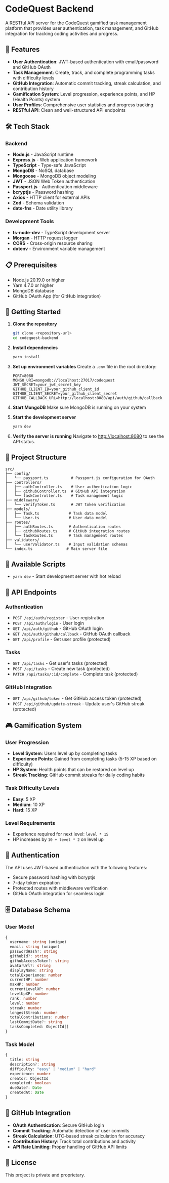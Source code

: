 # CodeQuest Backend

A RESTful API server for the CodeQuest gamified task management platform that provides user authentication, task management, and GitHub integration for tracking coding activities and progress.

## 🚀 Features

- **User Authentication**: JWT-based authentication with email/password and GitHub OAuth
- **Task Management**: Create, track, and complete programming tasks with difficulty levels
- **GitHub Integration**: Automatic commit tracking, streak calculation, and contribution history
- **Gamification System**: Level progression, experience points, and HP (Health Points) system
- **User Profiles**: Comprehensive user statistics and progress tracking
- **RESTful API**: Clean and well-structured API endpoints

## 🛠️ Tech Stack

### Backend

- **Node.js** - JavaScript runtime
- **Express.js** - Web application framework
- **TypeScript** - Type-safe JavaScript
- **MongoDB** - NoSQL database
- **Mongoose** - MongoDB object modeling
- **JWT** - JSON Web Token authentication
- **Passport.js** - Authentication middleware
- **bcryptjs** - Password hashing
- **Axios** - HTTP client for external APIs
- **Zod** - Schema validation
- **date-fns** - Date utility library

### Development Tools

- **ts-node-dev** - TypeScript development server
- **Morgan** - HTTP request logger
- **CORS** - Cross-origin resource sharing
- **dotenv** - Environment variable management

## 📋 Prerequisites

- Node.js 20.19.0 or higher
- Yarn 4.7.0 or higher
- MongoDB database
- GitHub OAuth App (for GitHub integration)

## 🚀 Getting Started

1. **Clone the repository**

   ```bash
   git clone <repository-url>
   cd codequest-backend
   ```

2. **Install dependencies**

   ```bash
   yarn install
   ```

3. **Set up environment variables**
   Create a `.env` file in the root directory:

   ```env
   PORT=8080
   MONGO_URI=mongodb://localhost:27017/codequest
   JWT_SECRET=your_jwt_secret_key
   GITHUB_CLIENT_ID=your_github_client_id
   GITHUB_CLIENT_SECRET=your_github_client_secret
   GITHUB_CALLBACK_URL=http://localhost:8080/api/auth/github/callback
   ```

4. **Start MongoDB**
   Make sure MongoDB is running on your system

5. **Start the development server**

   ```bash
   yarn dev
   ```

6. **Verify the server is running**
   Navigate to [http://localhost:8080](http://localhost:8080) to see the API status.

## 📁 Project Structure

```
src/
├── config/
│   └── passport.ts          # Passport.js configuration for OAuth
├── controllers/
│   ├── authController.ts    # User authentication logic
│   ├── githubController.ts  # GitHub API integration
│   └── taskController.ts    # Task management logic
├── middleware/
│   └── verifyToken.ts       # JWT token verification
├── models/
│   ├── Task.ts             # Task data model
│   └── User.ts             # User data model
├── routes/
│   ├── authRoutes.ts       # Authentication routes
│   ├── githubRoutes.ts     # GitHub integration routes
│   └── taskRoutes.ts       # Task management routes
├── validators/
│   └── userValidator.ts    # Input validation schemas
└── index.ts               # Main server file
```

## 🔧 Available Scripts

- `yarn dev` - Start development server with hot reload

## 🌟 API Endpoints

### Authentication

- `POST /api/auth/register` - User registration
- `POST /api/auth/login` - User login
- `GET /api/auth/github` - GitHub OAuth login
- `GET /api/auth/github/callback` - GitHub OAuth callback
- `GET /api/profile` - Get user profile (protected)

### Tasks

- `GET /api/tasks` - Get user's tasks (protected)
- `POST /api/tasks` - Create new task (protected)
- `PATCH /api/tasks/:id/complete` - Complete task (protected)

### GitHub Integration

- `GET /api/github/token` - Get GitHub access token (protected)
- `POST /api/github/update-streak` - Update user's GitHub streak (protected)

## 🎮 Gamification System

### User Progression

- **Level System**: Users level up by completing tasks
- **Experience Points**: Gained from completing tasks (5-15 XP based on difficulty)
- **HP System**: Health points that can be restored on level up
- **Streak Tracking**: GitHub commit streaks for daily coding habits

### Task Difficulty Levels

- **Easy**: 5 XP
- **Medium**: 10 XP
- **Hard**: 15 XP

### Level Requirements

- Experience required for next level: `level * 15`
- HP increases by `10 + level * 2` on level up

## 🔐 Authentication

The API uses JWT-based authentication with the following features:

- Secure password hashing with bcryptjs
- 7-day token expiration
- Protected routes with middleware verification
- GitHub OAuth integration for seamless login

## 🗄️ Database Schema

### User Model

```typescript
{
  username: string (unique)
  email: string (unique)
  passwordHash?: string
  githubId?: string
  githubAccessToken?: string
  avatarUrl?: string
  displayName: string
  totalExperience: number
  currentHP: number
  maxHP: number
  currentLevelXP: number
  levelUpXP: number
  rank: number
  level: number
  streak: number
  longestStreak: number
  totalContributions: number
  lastCommitDate?: string
  tasksCompleted: ObjectId[]
}
```

### Task Model

```typescript
{
  title: string
  description?: string
  difficulty: "easy" | "medium" | "hard"
  experience: number
  creator: ObjectId
  completed: boolean
  dueDate?: Date
  createdAt: Date
}
```

## 🔗 GitHub Integration

- **OAuth Authentication**: Secure GitHub login
- **Commit Tracking**: Automatic detection of user commits
- **Streak Calculation**: UTC-based streak calculation for accuracy
- **Contribution History**: Track total contributions and activity
- **API Rate Limiting**: Proper handling of GitHub API limits

## 📝 License

This project is private and proprietary.
